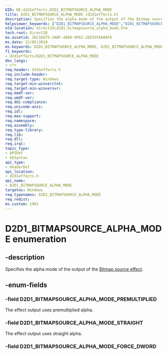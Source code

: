 ```yaml
---
UID: NE:d2d1effects.D2D1_BITMAPSOURCE_ALPHA_MODE
title: D2D1_BITMAPSOURCE_ALPHA_MODE (d2d1effects.h)
description: Specifies the alpha mode of the output of the Bitmap source effect.helpviewer_keywords: ["D2D1_BITMAPSOURCE_ALPHA_MODE","D2D1_BITMAPSOURCE_ALPHA_MODE enumeration [Direct2D]","D2D1_BITMAPSOURCE_ALPHA_MODE_PREMULTIPLIED","D2D1_BITMAPSOURCE_ALPHA_MODE_STRAIGHT","d2d1effects/D2D1_BITMAPSOURCE_ALPHA_MODE","d2d1effects/D2D1_BITMAPSOURCE_ALPHA_MODE_PREMULTIPLIED","d2d1effects/D2D1_BITMAPSOURCE_ALPHA_MODE_STRAIGHT","direct2d.d2d1_bitmapsource_alpha_mode"]
old-location: direct2d\d2d1_bitmapsource_alpha_mode.htm
tech.root: Direct2D
ms.assetid: 2DC16975-3ABF-4880-9F62-2EE55FE604F6
ms.date: 12/05/2018
ms.keywords: D2D1_BITMAPSOURCE_ALPHA_MODE, D2D1_BITMAPSOURCE_ALPHA_MODE enumeration [Direct2D], D2D1_BITMAPSOURCE_ALPHA_MODE_PREMULTIPLIED, D2D1_BITMAPSOURCE_ALPHA_MODE_STRAIGHT, d2d1effects/D2D1_BITMAPSOURCE_ALPHA_MODE, d2d1effects/D2D1_BITMAPSOURCE_ALPHA_MODE_PREMULTIPLIED, d2d1effects/D2D1_BITMAPSOURCE_ALPHA_MODE_STRAIGHT, direct2d.d2d1_bitmapsource_alpha_mode
f1_keywords:
- d2d1effects/D2D1_BITMAPSOURCE_ALPHA_MODE
dev_langs:
- c++
req.header: d2d1effects.h
req.include-header: 
req.target-type: Windows
req.target-min-winverclnt: 
req.target-min-winversvr: 
req.kmdf-ver: 
req.umdf-ver: 
req.ddi-compliance: 
req.unicode-ansi: 
req.idl: 
req.max-support: 
req.namespace: 
req.assembly: 
req.type-library: 
req.lib: 
req.dll: 
req.irql: 
topic_type:
- APIRef
- kbSyntax
api_type:
- HeaderDef
api_location:
- d2d1effects.h
api_name:
- D2D1_BITMAPSOURCE_ALPHA_MODE
targetos: Windows
req.typenames: D2D1_BITMAPSOURCE_ALPHA_MODE
req.redist: 
ms.custom: 19H1
---
```


# D2D1_BITMAPSOURCE_ALPHA_MODE enumeration


## -description


Specifies the alpha mode of the output of the <a href="https://docs.microsoft.com/windows/desktop/Direct2D/bitmap-source">Bitmap source effect</a>.


## -enum-fields




### -field D2D1_BITMAPSOURCE_ALPHA_MODE_PREMULTIPLIED

The effect output uses premultiplied alpha.


### -field D2D1_BITMAPSOURCE_ALPHA_MODE_STRAIGHT

The effect output uses straight alpha.


### -field D2D1_BITMAPSOURCE_ALPHA_MODE_FORCE_DWORD



